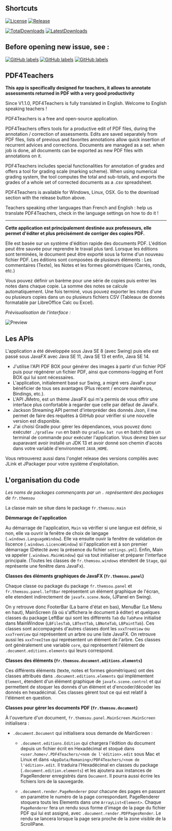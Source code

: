 ## Shortcuts

[![License](https://img.shields.io/badge/Licence-Apache%20Licence%202.0-red?label=Read%20license)](LICENSE)
[![Release](https://img.shields.io/github/v/release/themsou/PDF4Teachers?label=Download%20version)](https://github.com/themsou/PDF4Teachers/releases/latest)

[![TotalDownloads](https://img.shields.io/github/downloads/themsou/PDF4Teachers/total)](https://github.com/themsou/PDF4Teachers/releases/latest)
[![LatestDownloads](https://img.shields.io/github/downloads/themsou/PDF4Teachers/latest/total)](https://github.com/themsou/PDF4Teachers/releases/latest)
## Before opening new issue, see :

[![GitHub labels](https://img.shields.io/github/issues/themsou/PDF4Teachers/bug?color=d73a4a)](https://github.com/themsou/PDF4Teachers/issues?q=is%3Aissue+milestone%3A%22Release+1.1.0%22+-label%3A%22user+Issue%22+-label%3Aduplicate+-label%3Adocumentation+-label%3Aenhancement+-label%3A%22good+first+issue%22+-label%3A%22help+wanted%22+-label%3Aquestion)
[![GitHub labels](https://img.shields.io/github/issues/themsou/PDF4Teachers/user%20issue?label=user%20issues&color=36ba1b)](https://github.com/themsou/PDF4Teachers/issues?q=is%3Aissue+label%3A%22user+issue%22+)
[![GitHub labels](https://img.shields.io/github/issues/themsou/PDF4Teachers/enhancement?color=a2eeef)](https://github.com/themsou/PDF4Teachers/issues?q=is%3Aissue+milestone%3A%22Release+1.1.0%22+label%3A%22enhancement%22+)

## PDF4Teachers

**This app is specifically designed for teachers, it allows to annotate assessments returned in PDF with a very good productivity**

Since V1.1.0, PDF4Teachers is fully translated in English. Welcome to English speaking teachers !

PDF4Teachers is a free and open-source application.

PDF4Teachers offers tools for a productive edit of PDF files, during the annotation / correction of assessments. Edits are saved separately from PDF files, lists of previous and favorites annotations allow quick insertion of recurrent advices and corrections. Documents are managed as a set. when job is done, all documents can be exported as new PDF files with annotations on it.

PDF4Teachers includes special functionalities for annotation of grades and offers a tool for grading scale (marking scheme). When using numerical grading system, the tool computes the total and sub-totals, and exports the grades of a whole set of corrected documents as a .csv spreadsheet.

PDF4Teachers is available for Windows, Linux, OSX. Go to the download section with the release button above.

Teachers speaking other languages than French and English : help us translate PDF4Teachers, check in the language settings on how to do it !

---------------------------------------------------------------------------------------------------

**Cette application est principalement destinée aux professeurs, elle permet d'éditer et plus précisément de corriger des copies PDF.**

Elle est basée sur un système d'édition rapide des documents PDF. L'édition peut être sauvée pour reprendre le travail plus tard. Lorsque les éditions sont terminées, le document peut être exporté sous la forme d'un nouveau fichier PDF.
Les éditions sont composées de plusieurs éléments : Les commentaires (Texte), les Notes et les formes géométriques (Carrés, ronds, etc.)

Vous pouvez définir un barème pour une série de copies puis entrer les notes dans chaque copie. La somme des notes se calcule automatiquement. Une fois terminé, vous pouvez exporter les notes d'une ou plusieurs copies dans un ou plusieurs fichiers CSV (Tableaux de donnés formatable par LibreOffice Calc ou Excel).

*Prévisualisation de l'interface :*

![Preview](https://raw.githubusercontent.com/themsou/PDF4Teachers/master/preview.png)

## Les APIs

L'application a été développée sous Java SE 8 (avec Swing) puis elle est passé sous JavaFX avec Java SE 11, Java SE 13 et enfin, Java SE 14.

- J'utilise l'API PDF BOX pour générer des images à partir d'un fichier PDF puis pour régénérer un fichier PDF, ainsi que commons-logging et Font BOX qui lui sont nécessaires.
- L'application, initialement basé sur Swing, a migré vers JavaFx pour bénéficier de tous ses avantages (Plus récent / encore maintenus, Bindings, etc.).
- L'API JMetro, est un thème JavaFX qui m'a permis de vous offrir une interface plus confortable à regarder que celle par défaut de JavaFx.
- Jackson Streaming API permet d'interpréder des donnés Json, il me permet de faire des requêtes à GitHub pour vérifier si une nouvelle version est disponible.
- J'ai choisi Gradle pour gérer les dépendances, vous pouvez donc exécuter ``./gradlew run`` en bash ou ``gradlew.bat run`` en batch dans un terminal de commande pour exécuter l'application. Vous devrez bien sur auparavant avoir installé un JDK 13 et avoir donné son chemin d'accès dans votre variable d'environment ``JAVA_HOME``.

Vous retrouverez aussi dans l'onglet release des versions compilés avec JLink et JPackager pour votre système d'exploitation.

## L'organisation du code

*Les noms de packages commençants par un ``.`` représentent des packages de ``fr.themsou``*

La classe main se situe dans le package ``fr.themsou.main``

**Démmarage de l'application**

Au démarrage de l'application, ``Main`` va vérifier si une langue est définie, si non, elle va ouvrir la fenêtre de choix de langage (``.windows.LanguageWindow``). Elle va ensuite ouvir la fenêtre de validation de liscence (``.windows.LicenceWindow``) si l'application est à son premier démarrage (Détecté avec la présence du fichier ``settings.yml``).
Enfin, Main va appeler (``.windows.MainWindow``) qui va tout initialiser et préparer l'interface principale.
(Toutes les classes de ``fr.themsou.windows`` etendent de ``Stage``, qui représente une fenêtre dans JavaFx).

**Classes des éléments graphiques de JavaFX (``fr.themsou.panel``)**

Chaque classe ou package du package ``fr.themsou.panel`` et ``fr.themsou.panel.leftBar`` représentent un élément graphique de l'écran, elle etendent indirectement de ``javafx.scene.Node``, (JPanel en Swing).

On y retrouve donc FooterBar (La barre d'état en bas), MenuBar (Le Menu en haut), MainScreen (là où s'affichera le document à éditer) et quelques classes du package LeftBar qui sont les différents ``Tab`` du ``TabPane`` initialisé dans MainWindow (``LBFilesTab``, ``LBTextTab``, ``LBNoteTab``, ``LBPaintTab``). Ces classes sont accompagnés d'autres classes dont les ``xxxTreeView`` ou ``xxxTreeView`` qui représentent un arbre ou une liste JavaFX. On retrouve aussi les ``xxxTreeItem`` qui représentent un élément de l'arbre. Ces classes ont généralement une variable ``core``, qui représentent l'élément de ``.document.editions.elements`` qui leurs correspond.

**Classes des éléments (``fr.themsou.document.editions.elements``)**

Ces différents éléments (texte, notes et formes géométriques) ont des classes attribués dans ``.document.editions.elements`` qui implémentent ``Element``, étendent d'un élément graphique de ``javafx.scene.control`` et qui permettent de stoquer les donnés d'un élément et d'encoder/décoder les donnés en hexadécimal. Ces classes gèrent tout ce qui est relatif à l'élément en question.

**Classes pour gérer les documents PDF (``fr.themsou.document``)**

À l'ouverture d'un document, ``fr.themsou.panel.MainScreen.MainScreen`` initialisera :
- ``.document.Document`` qui initialisera sous demande de MainScreen :

  - ``.document.editions.Edition`` qui chargera l'édition du document depuis un fichier écrit en Hexadécimal et stoqué dans ``<user.home>/.PDF4Teachers/<nom de l'édition>.edit`` sous Mac et Linux et dans ``<AppData/Romaning>/PDF4Teachers/<nom de l'édition>.edit``. Il traduira l'Hexadécimal en classes du package (``.document.edition.elements``) et les ajoutera aux instances de PageRenderer enregistrés dans ``Document``. Il pourra aussi écrire les fichiers lors de la sauvegarde.
  
  - ``.document.render.PageRenderer`` pour chacune des pages en passant en paramètre le numéro de la page correspondant. PageRenderer stoquera touts les Elements dans une ``ArrayList<Element>``. Chaque ``PageRenderer`` fera un rendu sous forme d'image de la page du fichier PDF qui lui est assigné, avec ``.document.render.PDFPagesRender``. Le rendu se lancera lorsque la page sera proche de la zone visible de la ScrollPane.

